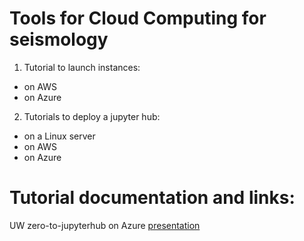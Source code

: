 # Tools for Cloud Computing for seismology


1. Tutorial to launch instances:
* on AWS
* on Azure


2. Tutorials to deploy a jupyter hub:
* on a Linux server
* on AWS
* on Azure 


# Tutorial documentation and links:

UW zero-to-jupyterhub on Azure [presentation](https://docs.google.com/presentation/d/1V_sRATEZ28FrKtTkvjBb3iikyF7sR0SsODVfZadG5ow/edit#slide=id.g12c9eb08c38_0_362)
